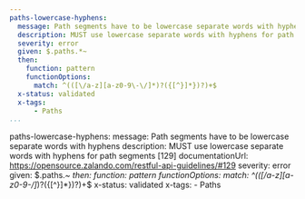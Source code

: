 ```yaml
---
paths-lowercase-hyphens:
  message: Path segments have to be lowercase separate words with hyphens
  description: MUST use lowercase separate words with hyphens for path segments
  severity: error
  given: $.paths.*~
  then:
    function: pattern
    functionOptions:
      match: ^(([\/a-z][a-z0-9\-\/]*)?({[^}]*})?)+$
  x-status: validated
  x-tags:
      - Paths        
...
```

paths-lowercase-hyphens:
  message: Path segments have to be lowercase separate words with hyphens
  description: MUST use lowercase separate words with hyphens for path segments [129]
  documentationUrl: https://opensource.zalando.com/restful-api-guidelines/#129
  severity: error
  given: $.paths.*~
  then:
    function: pattern
    functionOptions:
      match: ^(([\/a-z][a-z0-9\-\/]*)?({[^}]*})?)+$
  x-status: validated
  x-tags:
      - Paths       